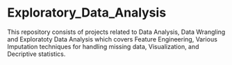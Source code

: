 # Exploratory_Data_Analysis
This repository consists of projects related to Data Analysis, Data Wrangling and Exploratoty Data Analysis which covers Feature Engineering,
Various Imputation techniques for handling missing data, Visualization, and Decriptive statistics.
